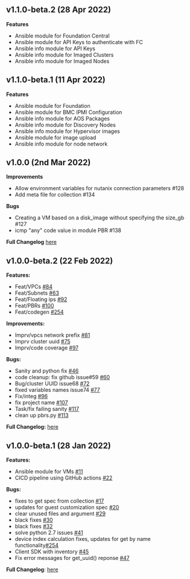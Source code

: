 ## v1.1.0-beta.2 (28 Apr 2022)

**Features**

- Ansible module for Foundation Central
- Ansible module for API Keys to authenticate with FC
- Ansible info module for API Keys
- Ansible info module for Imaged Clusters
- Ansible info module for Imaged Nodes

## v1.1.0-beta.1 (11 Apr 2022)

**Features**

- Ansible module for Foundation
- Ansible module for BMC IPMI Configuration
- Ansible info module for AOS Packages
- Ansible info module for Discovery Nodes
- Ansible info module for Hypervisor images
- Ansible module for image upload
- Ansible info module for node network


## v1.0.0 (2nd Mar 2022)

**Improvements**

- Allow environment variables for nutanix connection parameters #128
- Add meta file for collection #134

**Bugs**

- Creating a VM based on a disk_image without specifying the size_gb #127
- icmp "any" code value in module PBR #138


**Full Changelog** [here](https://github.com/nutanix/nutanix.ansible/compare/v1.0.0-beta.2...v1.0.0)


## v1.0.0-beta.2 (22 Feb 2022)

**Features:**

- Feat/VPCs [\#84](https://github.com/nutanix/nutanix.ansible/pull/84)
- Feat/Subnets [\#63](https://github.com/nutanix/nutanix.ansible/pull/63)
- Feat/Floating ips [\#92](https://github.com/nutanix/nutanix.ansible/pull/92)
- Feat/PBRs [\#100](https://github.com/nutanix/nutanix.ansible/pull/100)
- Feat/codegen [\#254](https://github.com/nutanix/nutanix.ansible/pull/119)

**Improvements:**

- Imprv/vpcs network prefix [\#81](https://github.com/nutanix/nutanix.ansible/pull/81)
- Imprv cluster uuid [\#75](https://github.com/nutanix/nutanix.ansible/pull/75)
- Imprv/code coverage [\#97](https://github.com/nutanix/nutanix.ansible/pull/97)

**Bugs:**

- Sanity and python fix [\#46](https://github.com/nutanix/nutanix.ansible/pull/46)
- code cleanup: fix github issue#59 [\#60](https://github.com/nutanix/nutanix.ansible/pull/60)
- Bug/cluster UUID issue68 [\#72](https://github.com/nutanix/nutanix.ansible/pull/72)
- fixed variables names issue74 [\#77](https://github.com/nutanix/nutanix.ansible/pull/77)
- Fix/integ [\#96](https://github.com/nutanix/nutanix.ansible/pull/96)
- fix project name [\#107](https://github.com/nutanix/nutanix.ansible/pull/107)
- Task/fix failing sanity [\#117](https://github.com/nutanix/nutanix.ansible/pull/117)
- clean up pbrs.py [\#113](https://github.com/nutanix/nutanix.ansible/pull/113)

**Full Changelog:** [here](https://github.com/nutanix/nutanix.ansible/compare/v1.0.0-beta.1...v1.0.0-beta.2)


## v1.0.0-beta.1 (28 Jan 2022)

**Features:**

- Ansible module for VMs [\#11](https://github.com/nutanix/nutanix.ansible/pull/11)
- CICD pipeline using GitHub actions [\#22](https://github.com/nutanix/nutanix.ansible/pull/22)

**Bugs:**

- fixes to get spec from collection [\#17](https://github.com/nutanix/nutanix.ansible/pull/17)
- updates for guest customization spec [\#20](https://github.com/nutanix/nutanix.ansible/pull/20)
- clear unused files and argument [\#29](https://github.com/nutanix/nutanix.ansible/pull/29)
- black fixes [\#30](https://github.com/nutanix/nutanix.ansible/pull/30)
- black fixes [\#32](https://github.com/nutanix/nutanix.ansible/pull/32)
- solve python 2.7 issues [\#41](https://github.com/nutanix/nutanix.ansible/pull/41)
- device index calculation fixes, updates for get by name functionality[\#254](https://github.com/nutanix/nutanix.ansible/pull/42)
- Client SDK with inventory [\#45](https://github.com/nutanix/nutanix.ansible/pull/45)
- Fix error messages for get_uuid() reponse [\#47](https://github.com/nutanix/nutanix.ansible/pull/47)

**Full Changelog**: [here](https://github.com/nutanix/nutanix.ansible/commits/v1.0.0-beta.1)
